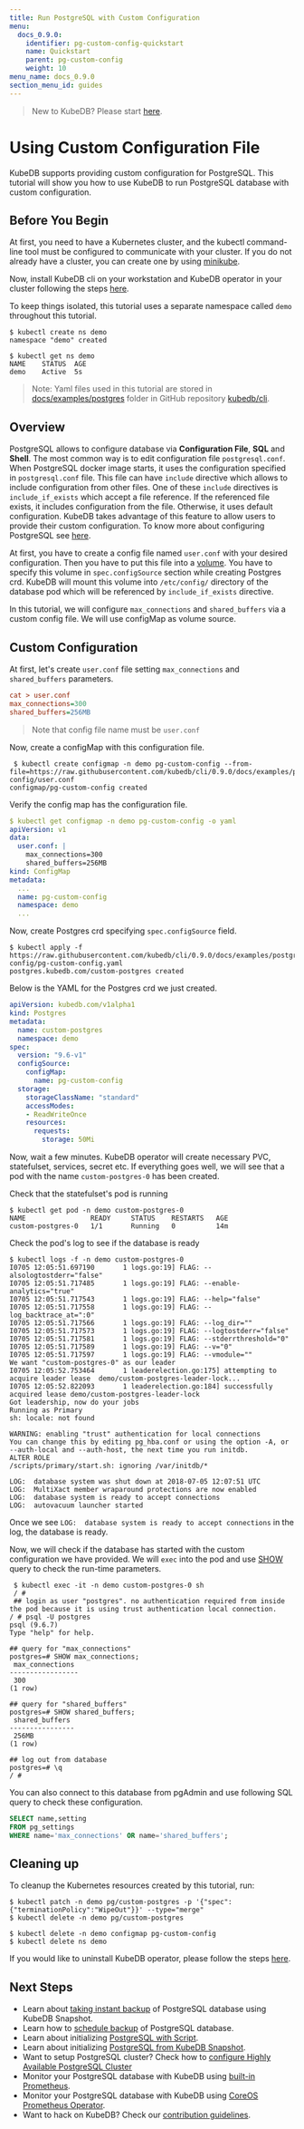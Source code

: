 ```yaml
---
title: Run PostgreSQL with Custom Configuration
menu:
  docs_0.9.0:
    identifier: pg-custom-config-quickstart
    name: Quickstart
    parent: pg-custom-config
    weight: 10
menu_name: docs_0.9.0
section_menu_id: guides
---
```


> New to KubeDB? Please start [here](/docs/0.9.0/concepts/README).

# Using Custom Configuration File

KubeDB supports providing custom configuration for PostgreSQL. This tutorial will show you how to use KubeDB to run PostgreSQL database with custom configuration.

## Before You Begin

At first, you need to have a Kubernetes cluster, and the kubectl command-line tool must be configured to communicate with your cluster. If you do not already have a cluster, you can create one by using [minikube](https://github.com/kubernetes/minikube).

Now, install KubeDB cli on your workstation and KubeDB operator in your cluster following the steps [here](/docs/0.9.0/setup/install).

To keep things isolated, this tutorial uses a separate namespace called `demo` throughout this tutorial.

```console
$ kubectl create ns demo
namespace "demo" created

$ kubectl get ns demo
NAME    STATUS  AGE
demo    Active  5s
```

> Note: Yaml files used in this tutorial are stored in [docs/examples/postgres](https://github.com/kubedb/cli/tree/0.9.0/docs/examples/postgres) folder in GitHub repository [kubedb/cli](https://github.com/kubedb/cli).

## Overview

PostgreSQL allows to configure database via **Configuration File**, **SQL** and **Shell**. The most common way is to edit configuration file `postgresql.conf`. When PostgreSQL docker image starts, it uses the configuration specified in `postgresql.conf` file. This file can have `include` directive which allows to include configuration from other files. One of these `include` directives is `include_if_exists` which accept a file reference. If the referenced file exists, it includes configuration from the file. Otherwise, it uses default configuration. KubeDB takes advantage of this feature to allow users to provide their custom configuration. To know more about configuring PostgreSQL see [here](https://www.postgresql.org/docs/current/static/runtime-config.html).

At first, you have to create a config file named `user.conf` with your desired configuration. Then you have to put this file into a [volume](https://kubernetes.io/docs/concepts/storage/volumes/). You have to specify this volume in `spec.configSource` section while creating Postgres crd. KubeDB will mount this volume into `/etc/config/` directory of the database pod which will be referenced by `include_if_exists` directive.

In this tutorial, we will configure `max_connections` and `shared_buffers` via a custom config file. We will use configMap as volume source.

## Custom Configuration

At first, let's create `user.conf` file setting `max_connections` and `shared_buffers` parameters.

```ini
cat > user.conf
max_connections=300
shared_buffers=256MB
```

> Note that config file name must be `user.conf`

Now, create a configMap with this configuration file.

```console
 $ kubectl create configmap -n demo pg-custom-config --from-file=https://raw.githubusercontent.com/kubedb/cli/0.9.0/docs/examples/postgres/custom-config/user.conf 
configmap/pg-custom-config created
```

Verify the config map has the configuration file.

```yaml
$ kubectl get configmap -n demo pg-custom-config -o yaml
apiVersion: v1
data:
  user.conf: |
    max_connections=300
    shared_buffers=256MB
kind: ConfigMap
metadata:
  ...
  name: pg-custom-config
  namespace: demo
  ...
```

Now, create Postgres crd specifying `spec.configSource` field.

```console
$ kubectl apply -f https://raw.githubusercontent.com/kubedb/cli/0.9.0/docs/examples/postgres/custom-config/pg-custom-config.yaml 
postgres.kubedb.com/custom-postgres created
```

Below is the YAML for the Postgres crd we just created.

```yaml
apiVersion: kubedb.com/v1alpha1
kind: Postgres
metadata:
  name: custom-postgres
  namespace: demo
spec:
  version: "9.6-v1"
  configSource:
    configMap:
      name: pg-custom-config
  storage:
    storageClassName: "standard"
    accessModes:
    - ReadWriteOnce
    resources:
      requests:
        storage: 50Mi
```

Now, wait a few minutes. KubeDB operator will create necessary PVC, statefulset, services, secret etc. If everything goes well, we will see that a pod with the name `custom-postgres-0` has been created.

Check that the statefulset's pod is running

```console
$ kubectl get pod -n demo custom-postgres-0
NAME                READY     STATUS    RESTARTS   AGE
custom-postgres-0   1/1       Running   0          14m
```

Check the pod's log to see if the database is ready

```console
$ kubectl logs -f -n demo custom-postgres-0
I0705 12:05:51.697190       1 logs.go:19] FLAG: --alsologtostderr="false"
I0705 12:05:51.717485       1 logs.go:19] FLAG: --enable-analytics="true"
I0705 12:05:51.717543       1 logs.go:19] FLAG: --help="false"
I0705 12:05:51.717558       1 logs.go:19] FLAG: --log_backtrace_at=":0"
I0705 12:05:51.717566       1 logs.go:19] FLAG: --log_dir=""
I0705 12:05:51.717573       1 logs.go:19] FLAG: --logtostderr="false"
I0705 12:05:51.717581       1 logs.go:19] FLAG: --stderrthreshold="0"
I0705 12:05:51.717589       1 logs.go:19] FLAG: --v="0"
I0705 12:05:51.717597       1 logs.go:19] FLAG: --vmodule=""
We want "custom-postgres-0" as our leader
I0705 12:05:52.753464       1 leaderelection.go:175] attempting to acquire leader lease  demo/custom-postgres-leader-lock...
I0705 12:05:52.822093       1 leaderelection.go:184] successfully acquired lease demo/custom-postgres-leader-lock
Got leadership, now do your jobs
Running as Primary
sh: locale: not found

WARNING: enabling "trust" authentication for local connections
You can change this by editing pg_hba.conf or using the option -A, or
--auth-local and --auth-host, the next time you run initdb.
ALTER ROLE
/scripts/primary/start.sh: ignoring /var/initdb/*

LOG:  database system was shut down at 2018-07-05 12:07:51 UTC
LOG:  MultiXact member wraparound protections are now enabled
LOG:  database system is ready to accept connections
LOG:  autovacuum launcher started
```

Once we see `LOG:  database system is ready to accept connections` in the log, the database is ready.

Now, we will check if the database has started with the custom configuration we have provided. We will `exec` into the pod and use [SHOW](https://www.postgresql.org/docs/9.6/static/sql-show.html) query to check the run-time parameters.

```console
 $ kubectl exec -it -n demo custom-postgres-0 sh
 / #
 ## login as user "postgres". no authentication required from inside the pod because it is using trust authentication local connection.
/ # psql -U postgres
psql (9.6.7)
Type "help" for help.

## query for "max_connections"
postgres=# SHOW max_connections;
 max_connections
-----------------
 300
(1 row)

## query for "shared_buffers"
postgres=# SHOW shared_buffers;
 shared_buffers
----------------
 256MB
(1 row)

## log out from database
postgres=# \q
/ #

```

You can also connect to this database from pgAdmin and use following SQL query to check these configuration.

```sql
SELECT name,setting
FROM pg_settings
WHERE name='max_connections' OR name='shared_buffers';
```

## Cleaning up

To cleanup the Kubernetes resources created by this tutorial, run:

```console
$ kubectl patch -n demo pg/custom-postgres -p '{"spec":{"terminationPolicy":"WipeOut"}}' --type="merge"
$ kubectl delete -n demo pg/custom-postgres

$ kubectl delete -n demo configmap pg-custom-config
$ kubectl delete ns demo
```

If you would like to uninstall KubeDB operator, please follow the steps [here](/docs/0.9.0/setup/uninstall).

## Next Steps

- Learn about [taking instant backup](/docs/0.9.0/guides/postgres/snapshot/instant_backup) of PostgreSQL database using KubeDB Snapshot.
- Learn how to [schedule backup](/docs/0.9.0/guides/postgres/snapshot/scheduled_backup)  of PostgreSQL database.
- Learn about initializing [PostgreSQL with Script](/docs/0.9.0/guides/postgres/initialization/script_source).
- Learn about initializing [PostgreSQL from KubeDB Snapshot](/docs/0.9.0/guides/postgres/initialization/snapshot_source).
- Want to setup PostgreSQL cluster? Check how to [configure Highly Available PostgreSQL Cluster](/docs/0.9.0/guides/postgres/clustering/ha_cluster)
- Monitor your PostgreSQL database with KubeDB using [built-in Prometheus](/docs/0.9.0/guides/postgres/monitoring/using-builtin-prometheus).
- Monitor your PostgreSQL database with KubeDB using [CoreOS Prometheus Operator](/docs/0.9.0/guides/postgres/monitoring/using-coreos-prometheus-operator).
- Want to hack on KubeDB? Check our [contribution guidelines](/docs/0.9.0/CONTRIBUTING).
